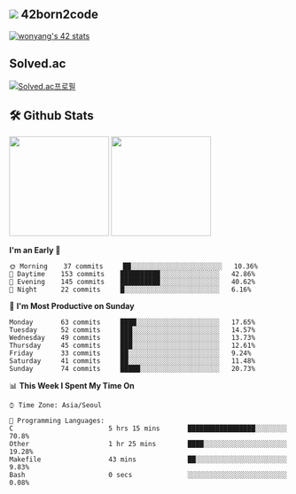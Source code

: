 
## <img src="https://img.shields.io/badge/-000000?style=flat&logo=42&logoColor=white"> 42born2code
[![wonyang's 42 stats](https://badge42.vercel.app/api/v2/cl5nhe5b6007809kydha7ht42/stats?cursusId=21&coalitionId=88)](https://profile.intra.42.fr/users/wonyang)

## Solved.ac
[![Solved.ac프로필](http://mazassumnida.wtf/api/v2/generate_badge?boj=bennyws)](https://solved.ac/bennyws)

## 🛠️ Github Stats
<p>
  <img height="180em" src="https://github-readme-stats-veggie-garden.vercel.app/api?username=gemstoneyang&show_icons=true&include_all_commits=true&bg_color=30,e96443,904e95&title_color=fff&text_color=fff">
  <img height="180em" src="https://github-readme-stats-veggie-garden.vercel.app/api/top-langs/?username=gemstoneyang&layout=compact&bg_color=30,e96443,904e95&title_color=fff&text_color=fff">
</p>

<!--START_SECTION:waka-->
**I'm an Early 🐤** 

```text
🌞 Morning    37 commits     ██░░░░░░░░░░░░░░░░░░░░░░░   10.36% 
🌆 Daytime    153 commits    ██████████░░░░░░░░░░░░░░░   42.86% 
🌃 Evening    145 commits    ██████████░░░░░░░░░░░░░░░   40.62% 
🌙 Night      22 commits     █░░░░░░░░░░░░░░░░░░░░░░░░   6.16%

```
📅 **I'm Most Productive on Sunday** 

```text
Monday       63 commits     ████░░░░░░░░░░░░░░░░░░░░░   17.65% 
Tuesday      52 commits     ███░░░░░░░░░░░░░░░░░░░░░░   14.57% 
Wednesday    49 commits     ███░░░░░░░░░░░░░░░░░░░░░░   13.73% 
Thursday     45 commits     ███░░░░░░░░░░░░░░░░░░░░░░   12.61% 
Friday       33 commits     ██░░░░░░░░░░░░░░░░░░░░░░░   9.24% 
Saturday     41 commits     ██░░░░░░░░░░░░░░░░░░░░░░░   11.48% 
Sunday       74 commits     █████░░░░░░░░░░░░░░░░░░░░   20.73%

```


📊 **This Week I Spent My Time On** 

```text
⌚︎ Time Zone: Asia/Seoul

💬 Programming Languages: 
C                        5 hrs 15 mins       █████████████████░░░░░░░░   70.8% 
Other                    1 hr 25 mins        ████░░░░░░░░░░░░░░░░░░░░░   19.28% 
Makefile                 43 mins             ██░░░░░░░░░░░░░░░░░░░░░░░   9.83% 
Bash                     0 secs              ░░░░░░░░░░░░░░░░░░░░░░░░░   0.08%

```


<!--END_SECTION:waka-->
